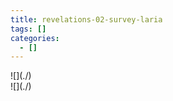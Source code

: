 ```yaml
---
title: revelations-02-survey-laria
tags: []
categories:
  - []
---
```

<!-- more --><div class="embedded-image-left">![](./)</div><div class="embedded-image-right">![](./)</div>